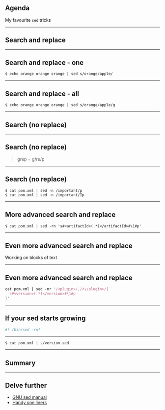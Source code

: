 
## Agenda

My favourite `sed` tricks

---

## Search and replace

---

## Search and replace - one

```text
$ echo orange orange orange | sed s/orange/apple/
```

---

## Search and replace - all

```text
$ echo orange orange orange | sed s/orange/apple/g
```

---

## Search (no replace)

---

## Search (no replace)

> grep = g/re/p

---

## Search (no replace)

```text
$ cat pom.xml | sed -n /important/p
$ cat pom.xml | sed -n /important/Ip
```

---

## More advanced search and replace

```text
$ cat pom.xml | sed -rn 's#<artifactId>(.*)</artifactId>#\1#p'
```

---

## Even more advanced search and replace

Working on blocks of text

---

## Even more advanced search and replace

```perl
cat pom.xml | sed -nr '/<plugin>/,/<\/plugin>/{
  s#<version>(.*)</version>#\1#p
}'
```

---

## If your sed starts growing

```bash
#! /bin/sed -rnf
```

---

```text
$ cat pom.xml | ./version.sed
```

---

## Summary

---

## Delve further

- [GNU sed manual](https://www.gnu.org/software/sed/manual/sed.html)
- [Handy one liners](https://edoras.sdsu.edu/doc/sed-oneliners.html)
